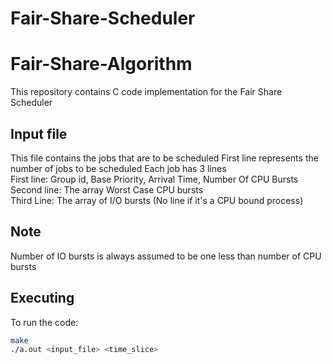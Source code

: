 # Fair-Share-Scheduler
# Fair-Share-Algorithm

This repository contains C code implementation for the Fair Share Scheduler

## Input file

This file contains the jobs that are to be scheduled
First line represents the number of jobs to be scheduled
Each job has 3 lines
<br/>
First line: Group id, Base Priority, Arrival Time, Number Of CPU Bursts
<br/>
Second line: The array Worst Case CPU bursts
<br/>
Third Line: The array of I/O bursts (No line if it's a CPU bound process)

## Note
Number of IO bursts is always assumed to be one less than number of CPU bursts
## Executing

To run the code:

```bash
make
./a.out <input_file> <time_slice>
```

